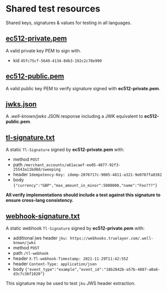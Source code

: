 # Shared test resources
Shared keys, signatures & values for testing in all languages.

## [ec512-private.pem](./ec512-private.pem)
A valid private key PEM to sign with.
* kid `45fc75cf-5649-4134-84b3-192c2c78e990`

## [ec512-public.pem](./ec512-public.pem)
A valid public key PEM to verify signature signed with **ec512-private.pem**.

## [jwks.json](./jwks.json)
A _.well-known/jwks_ JSON response including a JWK equivalent to **ec512-public.pem**.

## [tl-signature.txt](./tl-signature.txt)
A static `Tl-Signature` signed by **ec512-private.pem** with:
* method `POST`
* path `/merchant_accounts/a61acaef-ee05-4077-92f3-25543a11bd8d/sweeping`
* header `Idempotency-Key: idemp-2076717c-9005-4811-a321-9e0787fa0382`
* body `{"currency":"GBP","max_amount_in_minor":5000000,"name":"Foo???"}`

**All verify implementations should include a test against this signature to ensure cross-lang consistency.**

## [webhook-signature.txt](./webhook-signature.txt)
A static webhook `Tl-Signature` signed by **ec512-private.pem** with:
* additional jws header `jku: https://webhooks.truelayer.com/.well-known/jwks`
* method `POST`
* path `/tl-webhook`
* header `X-Tl-webhook-Timestamp: 2021-11-29T11:42:55Z`
* header `Content-Type: application/json`
* body `{"event_type":"example","event_id":"18b2842b-a57b-4887-a0a6-d3c7c36f1020"}`

This signature may be used to test `jku` JWS header extraction.
